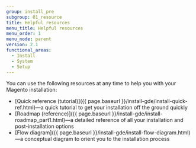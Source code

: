 ```yaml
---
group: install_pre
subgroup: 01_resource
title: Helpful resources
menu_title: Helpful resources
menu_order: 1
menu_node: parent
version: 2.1
functional_areas:
  - Install
  - System
  - Setup
---
```


You can use the following resources at any time to help you with your Magento installation:

*	[Quick reference (tutorial)]({{ page.baseurl }}/install-gde/install-quick-ref.html)—a quick tutorial to get your installation off the ground quickly
*	[Roadmap (reference)]({{ page.baseurl }}/install-gde/install-roadmap_part1.html)—a detailed reference of all your installation and post-installation options
*	[Flow diagram]({{ page.baseurl }}/install-gde/install-flow-diagram.html)—a conceptual diagram to orient you to the installation process
